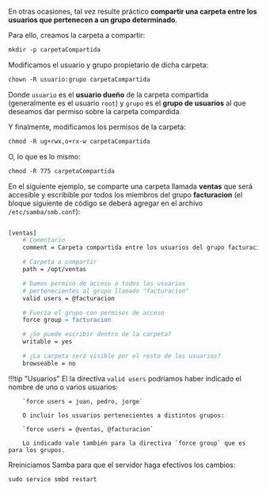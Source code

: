 En otras ocasiones, tal vez resulte práctico **compartir una carpeta entre los usuarios que pertenecen a un grupo determinado**. 

Para ello, creamos la carpeta a compartir: 
```apache
mkdir -p carpetaCompartida
```

Modificamos el usuario y grupo propietario de dicha carpeta: 

```apache
chown -R usuario:grupo carpetaCompartida
```
Donde `usuario` es el **usuario dueño** de la carpeta compartida (generalmente es el usuario `root`) y `grupo` es el **grupo de usuarios** al que deseamos dar permiso sobre la carpeta compardida. 

Y finalmente, modificamos los permisos de la carpeta: 
```apache
chmod -R ug+rwx,o+rx-w carpetaCompartida
```
O, lo que es lo mismo: 

```apache
chmod -R 775 carpetaCompartida
```


En el siguiente ejemplo, se comparte una carpeta llamada **ventas** que será accesible y escribible por todos los miembros del grupo **facturacion** (el bloque siguiente de código se deberá agregar en el archivo `/etc/samba/smb.conf`):

```apache

[ventas]
	# Comentario
	comment = Carpeta compartida entre los usuarios del grupo facturacion

	# Carpeta a compartir
	path = /opt/ventas

	# Damos permiso de acceso a todos los usuarios 
	# pertenecientes al grupo llamado "facturacion"
	valid users = @facturacion

	# Fuerza el grupo con permisos de acceso
	force group = facturacion

	# ¿Se puede escribir dentro de la carpeta?
	writable = yes

	# ¿La carpeta será visible por el resto de los usuarios?
	browseable = no
```

!!!tip "Usuarios"
		El la directiva `valid users` podríamos haber indicado el nombre de uno o varios usuarios:

		`force users = juan, pedro, jorge`

		O incluir los usuarios pertenecientes a distintos grupos: 

		`force users = @ventas, @facturacion`

		Lo indicado vale también para la directiva `force group` que es para los grupos. 

Rreiniciamos Samba para que el servidor haga efectivos los cambios:

```apache
sudo service smbd restart
```